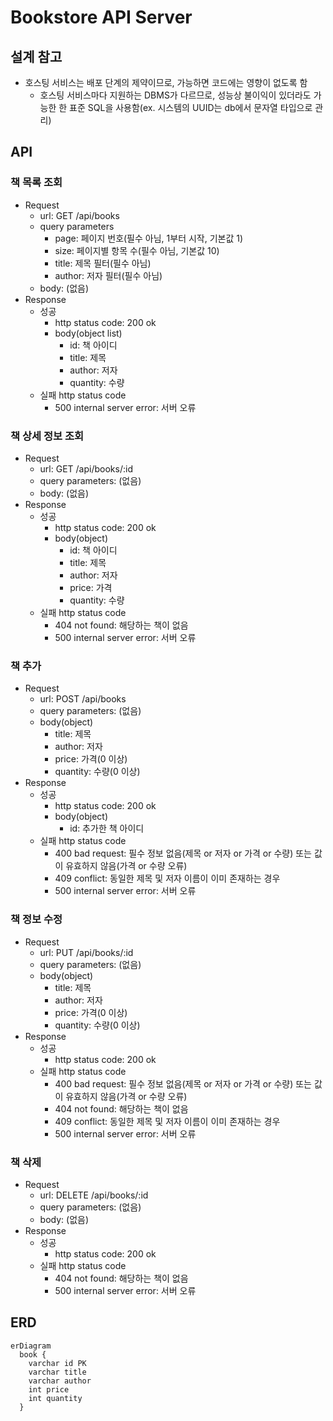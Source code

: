 # Bookstore API Server 

## 설계 참고
- 호스팅 서비스는 배포 단계의 제약이므로, 가능하면 코드에는 영향이 없도록 함
  - 호스팅 서비스마다 지원하는 DBMS가 다르므로, 성능상 불이익이 있더라도 가능한 한 표준 SQL을 사용함(ex. 시스템의 UUID는 db에서 문자열 타입으로 관리)

## API
### 책 목록 조회
- Request
  - url: GET /api/books
  - query parameters
    - page: 페이지 번호(필수 아님, 1부터 시작, 기본값 1)
    - size: 페이지별 항목 수(필수 아님, 기본값 10)
    - title: 제목 필터(필수 아님)
    - author: 저자 필터(필수 아님)
  - body: (없음)
- Response
  - 성공
    - http status code: 200 ok
    - body(object list)
      - id: 책 아이디
      - title: 제목
      - author: 저자
      - quantity: 수량
  - 실패 http status code
    - 500 internal server error: 서버 오류

### 책 상세 정보 조회
- Request
  - url: GET /api/books/:id
  - query parameters: (없음)
  - body: (없음)
- Response
  - 성공
    - http status code: 200 ok
    - body(object)
      - id: 책 아이디
      - title: 제목
      - author: 저자
      - price: 가격
      - quantity: 수량
  - 실패 http status code
    - 404 not found: 해당하는 책이 없음
    - 500 internal server error: 서버 오류

### 책 추가
- Request
  - url: POST /api/books
  - query parameters: (없음)
  - body(object)
    - title: 제목
    - author: 저자
    - price: 가격(0 이상)
    - quantity: 수량(0 이상)
- Response
  - 성공
    - http status code: 200 ok
    - body(object)
      - id: 추가한 책 아이디
  - 실패 http status code
    - 400 bad request: 필수 정보 없음(제목 or 저자 or 가격 or 수량) 또는 값이 유효하지 않음(가격 or 수량 오류)
    - 409 conflict: 동일한 제목 및 저자 이름이 이미 존재하는 경우
    - 500 internal server error: 서버 오류

### 책 정보 수정
- Request
  - url: PUT /api/books/:id
  - query parameters: (없음)
  - body(object)
    - title: 제목
    - author: 저자
    - price: 가격(0 이상)
    - quantity: 수량(0 이상)
- Response
  - 성공
    - http status code: 200 ok
  - 실패 http status code
    - 400 bad request: 필수 정보 없음(제목 or 저자 or 가격 or 수량) 또는 값이 유효하지 않음(가격 or 수량 오류)
    - 404 not found: 해당하는 책이 없음
    - 409 conflict: 동일한 제목 및 저자 이름이 이미 존재하는 경우
    - 500 internal server error: 서버 오류

### 책 삭제
- Request
  - url: DELETE /api/books/:id
  - query parameters: (없음)
  - body: (없음)
- Response
  - 성공
    - http status code: 200 ok
  - 실패 http status code
    - 404 not found: 해당하는 책이 없음
    - 500 internal server error: 서버 오류

## ERD
```mermaid
erDiagram
  book {
    varchar id PK
    varchar title
    varchar author
    int price
    int quantity
  }
```